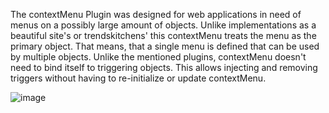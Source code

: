 The contextMenu Plugin was designed for web applications in need of menus on a possibly large amount of objects. Unlike implementations as a beautiful site's or trendskitchens' this contextMenu treats the menu as the primary object. That means, that a single menu is defined that can be used by multiple objects. Unlike the mentioned plugins, contextMenu doesn't need to bind itself to triggering objects. This allows injecting and removing triggers without having to re-initialize or update contextMenu.

![image](https://github.com/BilalKoder/Jquery-Context-Menu/assets/107485396/b5c99ba5-414e-46a5-93a8-2b683abf7fb0)
